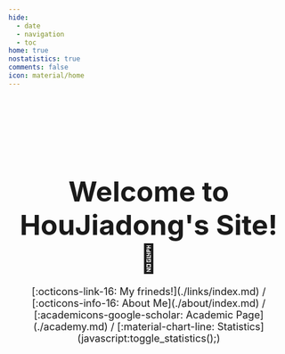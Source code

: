 ```yaml
---
hide:
  - date
  - navigation
  - toc
home: true
nostatistics: true
comments: false
icon: material/home
---
```


<br><br><br><br><br><br>

<h1 style="text-align: center;">
<span style="font-size:50px;">
Welcome to HouJiadong's Site! 🎉
</span>
</h1>

<span style="display: block; text-align: center; font-size: 18px;">
[:octicons-link-16: My frineds!](./links/index.md) / [:octicons-info-16: About Me](./about/index.md) / [:academicons-google-scholar: Academic Page](./academy.md) / [:material-chart-line: Statistics](javascript:toggle_statistics();)
</span>

<div id="statistics" markdown="1" class="card" style="width: 27em; border-color: transparent; opacity: 0; margin-left: auto; margin-right: 0; font-size: 110%">
<div style="padding-left: 1em;" markdown="1">
<li>Website Operating Time: <span id="web-time"></span></li>
<li>Total Visitors: <span id="busuanzi_value_site_uv"></span> people</li>
<li>Total Visits: <span id="busuanzi_value_site_pv"></span> times</li>
</div>
</div>

<script>
function updateTime() {
    var date = new Date();
    var now = date.getTime();
    var startDate = new Date("2025/02/9 20:00:00");
    var start = startDate.getTime();
    var diff = now - start;
    var y, d, h, m;
    y = Math.floor(diff / (365 * 24 * 3600 * 1000));
    diff -= y * 365 * 24 * 3600 * 1000;
    d = Math.floor(diff / (24 * 3600 * 1000));
    h = Math.floor(diff / (3600 * 1000) % 24);
    m = Math.floor(diff / (60 * 1000) % 60);
    if (y == 0) {
        document.getElementById("web-time").innerHTML = d + "<span> </span>d<span> </span>" + h + "<span> </span>h<span> </span>" + m + "<span> </span>m";
    } else {
        document.getElementById("web-time").innerHTML = y + "<span> </span>y<span> </span>" + d + "<span> </span>d<span> </span>" + h + "<span> </span>h<span> </span>" + m + "<span> </span>m";
    }
    setTimeout(updateTime, 1000 * 60);
}
updateTime();
function toggle_statistics() {
    var statistics = document.getElementById("statistics");
    if (statistics.style.opacity == 0) {
        statistics.style.opacity = 1;
    } else {
        statistics.style.opacity = 0;
    }
}
</script>

